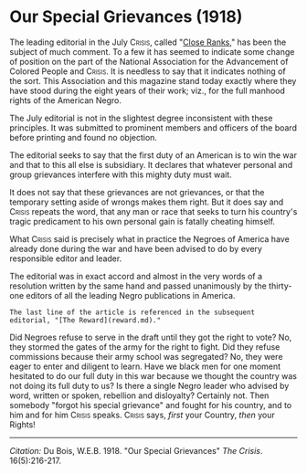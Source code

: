 # Our Special Grievances (1918)

The leading editorial in the July <span style="font-variant:small-caps;">Crisis</span>, called "[Close Ranks](../03/close_ranks.md)," has been the subject of much comment. To a few it has seemed to indicate some change of position on the part of the National Association for the Advancement of Colored People and <span style="font-variant:small-caps;">Crisis</span>. It is needless to say that it indicates nothing of the sort. This Association and this magazine stand today exactly where they have stood during the eight years of their work; viz., for the full manhood rights of the American Negro.

The July editorial is not in the slightest degree inconsistent with these principles. It was submitted to prominent members and officers of the board before printing and found no objection.

The editorial seeks to say that the first duty of an American is to win the war and that to this all else is subsidiary. It declares that whatever personal and group grievances interfere with this mighty duty must wait.

It does not say that these grievances are not grievances, or that the temporary setting aside of wrongs makes them right. But it does say and <span style="font-variant:small-caps;">Crisis</span> repeats the word, that any man or race that seeks to turn his country's tragic predicament to his own personal gain is fatally cheating himself.

What <span style="font-variant:small-caps;">Crisis</span> said is precisely what in practice the Negroes of America have already done during the war and have been advised to do by every responsible editor and leader.

The editorial was in exact accord and almost in the very words of a resolution written by the same hand and passed unanimously by the thirty-one editors of all the leading Negro publications in America.


```{margin}
The last line of the article is referenced in the subsequent editorial, "[The Reward](reward.md)."
```

Did Negroes refuse to serve in the draft until they got the right to vote? No, they stormed the gates of the army for the right to fight. Did they refuse commissions because their army school was segregated? No, they were eager to enter and diligent to learn. Have we black men for one moment hesitated to do our full duty in this war because we thought the country was not doing its full duty to us? Is there a single Negro leader who advised by word, written or spoken, rebellion and disloyalty? Certainly not. Then somebody "forgot his special grievance" and fought for his country, and to him and for him <span style="font-variant:small-caps;">Crisis</span> speaks. <span style="font-variant:small-caps;">Crisis</span> says, *first* your Country, *then* your Rights!



______________
*Citation:* Du Bois, W.E.B. 1918. "Our Special Grievances" *The Crisis*. 16(5):216-217.
